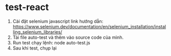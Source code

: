 # test-react
1. Cài đặt selenium javascript
link hướng dẫn: https://www.selenium.dev/documentation/en/selenium_installation/installing_selenium_libraries/
2. Tải file auto-test và thêm vào source code của mình.
3. Run test
chạy lệnh:
 node auto-test.js
4. Sau khi test, chụp lại 

